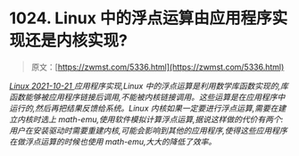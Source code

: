 <!--yml
category: 未分类
date: 0001-01-01 00:00:00
-->

# 1024\. Linux 中的浮点运算由应用程序实现还是内核实现?

> 原文：[https://zwmst.com/5336.html](https://zwmst.com/5336.html)

   [ *Linux* ](https://zwmst.com/linux)*[ <time datetime="2021-10-22T00:20:30+08:00"> 2021-10-21 </time> ](https://zwmst.com/5336.html)  应用程序实现,Linux 中的浮点运算是利用数学库函数实现的,库函数能够被应用程序链接后调用,不能被内核链接调用。这些运算是在应用程序中运行的,然后再把结果反馈给系统。Linux 内核如果一定要进行浮点运算,需要在建立内核时选上 math-emu,使用软件模拟计算浮点运算,据说这样做的代价有两个:用户在安装驱动时需要重建内核,可能会影响到其他的应用程序,使得这些应用程序在做浮点运算的时候也使用 math-emu,大大的降低了效率。*